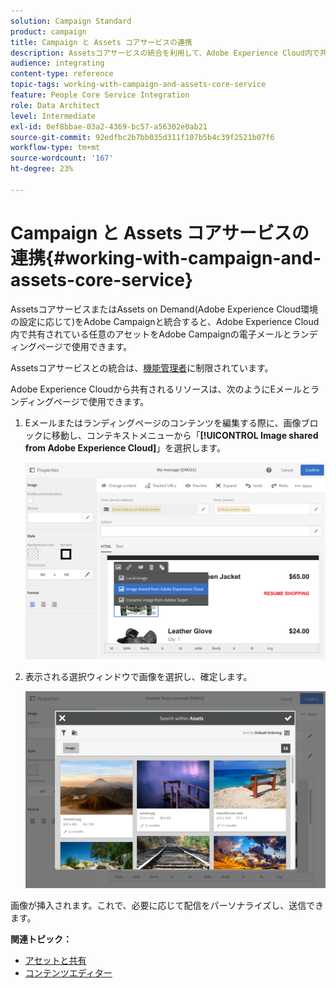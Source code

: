 ```yaml
---
solution: Campaign Standard
product: campaign
title: Campaign と Assets コアサービスの連携
description: Assetsコアサービスの統合を利用して、Adobe Experience Cloud内で共有されているリソースをAdobe Campaignメッセージとランディングページで使用します。
audience: integrating
content-type: reference
topic-tags: working-with-campaign-and-assets-core-service
feature: People Core Service Integration
role: Data Architect
level: Intermediate
exl-id: 0ef8bbae-03a2-4369-bc57-a56302e0ab21
source-git-commit: 92edfbc2b7bb035d311f107b5b4c39f2521b07f6
workflow-type: tm+mt
source-wordcount: '167'
ht-degree: 23%

---
```


# Campaign と Assets コアサービスの連携{#working-with-campaign-and-assets-core-service}

AssetsコアサービスまたはAssets on Demand(Adobe Experience Cloud環境の設定に応じて)をAdobe Campaignと統合すると、Adobe Experience Cloud内で共有されている任意のアセットをAdobe Campaignの電子メールとランディングページで使用できます。

Assetsコアサービスとの統合は、[機能管理者](../../administration/using/users-management.md#functional-administrators)に制限されています。

Adobe Experience Cloudから共有されるリソースは、次のようにEメールとランディングページで使用できます。

1. Eメールまたはランディングページのコンテンツを編集する際に、画像ブロックに移動し、コンテキストメニューから「**[!UICONTROL Image shared from Adobe Experience Cloud]**」を選択します。

   ![](assets/dam_insert_image_dce.png)

1. 表示される選択ウィンドウで画像を選択し、確定します。

   ![](assets/dam_shared_image_selection.png)

画像が挿入されます。これで、必要に応じて配信をパーソナライズし、送信できます。

**関連トピック：**

* [アセットと共有](https://experienceleague.adobe.com/docs/core-services/interface/assets/experience-cloud-assets.html?lang=ja)
* [コンテンツエディター](../../designing/using/personalization.md#example-email-personalization)

